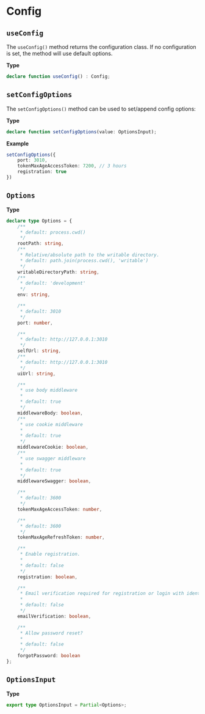# Config

## `useConfig`

The `useConfig()` method returns the configuration class.
If no configuration is set, the method will use default options.

**Type**
```ts
declare function useConfig() : Config;
```

## `setConfigOptions`

The `setConfigOptions()` method can be used to set/append config options:

**Type**
```ts
declare function setConfigOptions(value: OptionsInput);
```

**Example**
```ts
setConfigOptions({
    port: 3010,
    tokenMaxAgeAccessToken: 7200, // 3 hours
    registration: true
})
```

## `Options`

**Type**
```typescript
declare type Options = {
    /**
     * default: process.cwd()
     */
    rootPath: string,
    /**
     * Relative/absolute path to the writable directory.
     * default: path.join(process.cwd(), 'writable')
     */
    writableDirectoryPath: string,
    /**
     * default: 'development'
     */
    env: string,

    /**
     * default: 3010
     */
    port: number,

    /**
     * default: http://127.0.0.1:3010
     */
    selfUrl: string,
    /**
     * default: http://127.0.0.1:3010
     */
    uiUrl: string,

    /**
     * use body middleware
     *
     * default: true
     */
    middlewareBody: boolean,
    /**
     * use cookie middleware
     *
     * default: true
     */
    middlewareCookie: boolean,
    /**
     * use swagger middleware
     *
     * default: true
     */
    middlewareSwagger: boolean,

    /**
     * default: 3600
     */
    tokenMaxAgeAccessToken: number,

    /**
     * default: 3600
     */
    tokenMaxAgeRefreshToken: number,

    /**
     * Enable registration.
     *
     * default: false
     */
    registration: boolean,

    /**
     * Email verification required for registration or login with identity provider.
     *
     * default: false
     */
    emailVerification: boolean,

    /**
     * Allow password reset?
     *
     * default: false
     */
    forgotPassword: boolean
};
```

## `OptionsInput`
**Type**
```typescript
export type OptionsInput = Partial<Options>;
```
